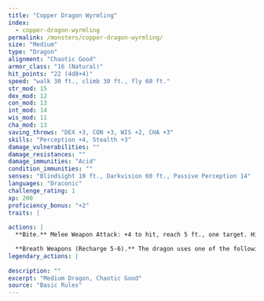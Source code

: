 ```yaml
---
title: "Copper Dragon Wyrmling"
index:
  - copper-dragon-wyrmling
permalink: /monsters/copper-dragon-wyrmling/
size: "Medium"
type: "Dragon"
alignment: "Chaotic Good"
armor_class: "16 (Natural)"
hit_points: "22 (4d8+4)"
speed: "walk 30 ft., climb 30 ft., fly 60 ft."
str_mod: 15
dex_mod: 12
con_mod: 13
int_mod: 14
wis_mod: 11
cha_mod: 13
saving_throws: "DEX +3, CON +3, WIS +2, CHA +3"
skills: "Perception +4, Stealth +3"
damage_vulnerabilities: ""
damage_resistances: ""
damage_immunities: "Acid"
condition_immunities: ""
senses: "Blindsight 10 ft., Darkvision 60 ft., Passive Perception 14"
languages: "Draconic"
challenge_rating: 1
xp: 200
proficiency_bonus: "+2"
traits: |
  
actions: |
  **Bite.** Melee Weapon Attack: +4 to hit, reach 5 ft., one target. Hit: 7 (1d10 + 2) piercing damage.

  **Breath Weapons (Recharge 5-6).** The dragon uses one of the following breath weapons. Acid Breath. The dragon exhales acid in an 20-foot line that is 5 feet wide. Each creature in that line must make a DC 11 Dexterity saving throw, taking 18 (4d8) acid damage on a failed save, or half as much damage on a successful one. Slowing Breath. The dragon exhales gas in a 15-foot cone. Each creature in that area must succeed on a DC 11 Constitution saving throw. On a failed save, the creature can't use reactions, its speed is halved, and it can't make more than one attack on its turn. In addition, the creature can use either an action or a bonus action on its turn, but not both. These effects last for 1 minute. The creature can repeat the saving throw at the end of each of its turns, ending the effect on itself with a successful save.  
legendary_actions: |
  
description: ""
excerpt: "Medium Dragon, Chaotic Good"
source: "Basic Rules"
---
```

